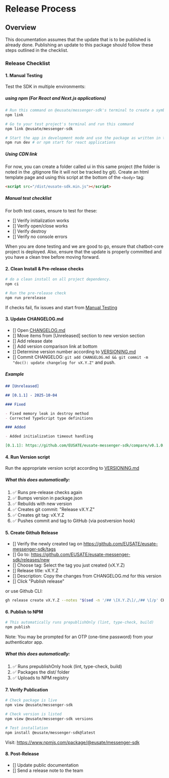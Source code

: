 # Release Process

## Overview

This documentation assumes that the update that is to be published is already done. Publishing an update to this package should follow these steps outlined in the checklist.

### Release Checklist

#### 1. Manual Testing

Test the SDK in multiple environments:

##### using npm (For React and Next.js applications)

```bash
# Run this command on @eusate/messenger-sdk's terminal to create a symbolic link to the project locally
npm link

# Go to your test project's terminal and run this command
npm link @eusate/messenger-sdk

# Start the app in development mode and use the package as written in the usage documentation
npm run dev # or npm start for react applications
```

##### Using CDN link

For now, you can create a folder called ui in this same project (the folder is noted in the .gitignore file it will not be tracked by git). Create an html template page and using this script at the bottom of the `<body>` tag:

```html
<script src="/dist/eusate-sdk.min.js"></script>
```

##### Manual test checklist

For both test cases, ensure to test for these:

- [] Verify initialization works
- [] Verify open/close works
- [] Verify destroy
- [] Verify no console errors

When you are done testing and we are good to go, ensure that chatbot-core project is deployed. Also, ensure that the update is properly committed and you have a clean tree before moving forward.

#### 2. Clean Install & Pre-release checks

```bash
# do a clean install on all project dependency.
npm ci

# Run the pre-release check
npm run prerelease
```

If checks fail, fix issues and start from [Manual Testing](https://github.com/EUSATE/eusate-chatbot/blob/main/docs/RELEASING.md#manual-testing)

#### 3. Update CHANGELOG.md

- [] Open [CHANGELOG.md](https://github.com/EUSATE/eusate-chatbot/blob/main/CHANGELOG.md)
- [] Move items from [Unreleased] section to new version section
- [] Add release date
- [] Add version comparison link at bottom
- [] Determine version number according to [VERSIONING.md](https://github.com/EUSATE/eusate-chatbot/blob/main/docs/VERSIONING.md)
- [] Commit CHANGELOG: `git add CHANGELOG.md && git commit -m "doc(): update changelog for vX.Y.Z"` and push.

##### Example

```markdown
## [Unreleased]

## [0.1.1] - 2025-10-04

### Fixed

- Fixed memory leak in destroy method
- Corrected TypeScript type definitions

### Added

- Added initialization timeout handling

[0.1.1]: https://github.com/EUSATE/eusate-messenger-sdk/compare/v0.1.0...v0.1.1
```

#### 4. Run Version script

Run the appropriate version script according to [VERSIONING.md](https://github.com/EUSATE/eusate-chatbot/blob/main/docs/VERSIONING.md)

##### What this does automatically:

1. ✅ Runs pre-release checks again
2. ✅ Bumps version in package.json
3. ✅ Rebuilds with new version
4. ✅ Creates git commit: "Release vX.Y.Z"
5. ✅ Creates git tag: vX.Y.Z
6. ✅ Pushes commit and tag to GitHub (via postversion hook)

#### 5. Create Github Release

- [] Verify the newly created tag on https://github.com/EUSATE/eusate-messenger-sdk/tags
- [] Go to: https://github.com/EUSATE/eusate-messenger-sdk/releases/new
- [] Choose tag: Select the tag you just created (vX.Y.Z)
- [] Release title: vX.Y.Z
- [] Description: Copy the changes from CHANGELOG.md for this version
- [] Click "Publish release"

or use Github CLI:

```bash
gh release create vX.Y.Z --notes "$(sed -n '/## \[X.Y.Z\]/,/## \[/p' CHANGELOG.md | head -n -1)"
```

#### 6. Publish to NPM

```bash
# This automatically runs prepublishOnly (lint, type-check, build)
npm publish
```

Note: You may be prompted for an OTP (one-time password) from your authenticator app.

##### What this does automatically:

1. ✅ Runs prepublishOnly hook (lint, type-check, build)
2. ✅ Packages the dist/ folder
3. ✅ Uploads to NPM registry

#### 7. Verify Publication

```bash
# Check package is live
npm view @eusate/messenger-sdk

# Check version is listed
npm view @eusate/messenger-sdk versions

# Test installation
npm install @eusate/messenger-sdk@latest
```

Visit: https://www.npmjs.com/package/@eusate/messenger-sdk

#### 8. Post-Release

- [] Update public documentation
- [] Send a release note to the team
